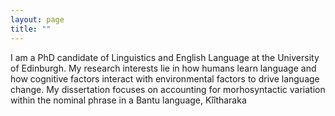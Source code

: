 ```yaml
---
layout: page
title: ""
---
```

I am a PhD candidate of Linguistics and English Language at the University of Edinburgh. My research interests lie in how humans learn language and how cognitive factors interact with environmental factors to drive language change. My dissertation focuses on accounting for morhosyntactic variation within the nominal phrase in a Bantu language, Kîîtharaka
